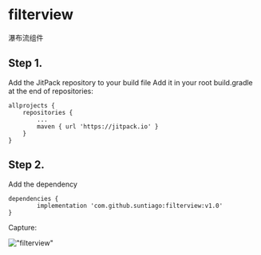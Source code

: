 # filterview
瀑布流组件
## Step 1.
Add the JitPack repository to your build file
Add it in your root build.gradle at the end of repositories:

	allprojects {
		repositories {
			...
			maven { url 'https://jitpack.io' }
		}
	}
## Step 2.
Add the dependency

	dependencies {
	        implementation 'com.github.suntiago:filterview:v1.0'
	}

Capture:

!["filterview"](https://github.com/suntiago/filterview/blob/master/capture.png)
